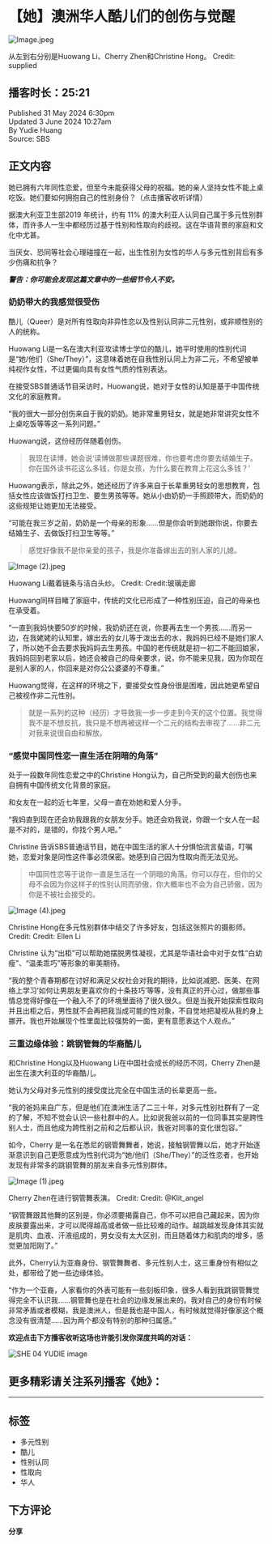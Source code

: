 # 【她】澳洲华人酷儿们的创伤与觉醒

![Image.jpeg](https://images.sbs.com.au/dims4/default/0871e12/2147483647/strip/true/crop/4096x2304+0+281/resize/1280x720!/quality/90/?url=http%3A%2F%2Fsbs-au-brightspot.s3.amazonaws.com%2Fa8%2F29%2F18eb70c04ce888135cb20eeb91b1%2Fimage.jpeg&imwidth=1280)

从左到右分别是Huowang Li、Cherry Zhen和Christine Hong。 Credit: supplied

## 播客时长：25:21

Published 31 May 2024 6:30pm  
Updated 3 June 2024 10:27am  
By Yudie Huang  
Source: SBS

## 正文内容

她已拥有六年同性恋爱，但至今未能获得父母的祝福。她的亲人坚持女性不能上桌吃饭。她们要如何拥抱自己的性别身份？（点击播客收听详情）

据澳大利亚卫生部2019 年统计，约有 11% 的澳大利亚人认同自己属于多元性别群体，而许多人一生中都经历过基于性别和性取向的歧视。这在华语背景的家庭和文化中尤甚。

当厌女、恐同等社会心理碰撞在一起，出生性别为女性的华人与多元性别背后有多少伤痛和抗争？

**_警告：你可能会发现这篇文章中的一些细节令人不安。_**

### 奶奶带大的我感觉很受伤

酷儿（Queer）是对所有性取向非异性恋以及性别认同非二元性别，或非顺性别的人的统称。

Huowang Li是一名在澳大利亚攻读博士学位的酷儿，她平时使用的性别代词是“她/他们（She/They）”，这意味着她在自我性别认同上为非二元，不希望被单纯视作女性，不过更偏向具有女性气质的性别表达。

在接受SBS普通话节目采访时，Huowang说，她对于女性的认知是基于中国传统文化的家庭教育。

“我的很大一部分创伤来自于我的奶奶。她非常重男轻女，就是她非常讲究女性不上桌吃饭等等这一系列问题。”

Huowang说，这份经历伴随着创伤。

> 我现在读博，她会说‘读博做那些课题很难，你也要考虑你要去结婚生子。你在国外读书花这么多钱，你是女孩，为什么要在教育上花这么多钱？’

Huowang表示，除此之外，她还经历了许多来自于长辈重男轻女的思想教育，包括女性应该做饭打扫卫生、要生男孩等等。她从小由奶奶一手照顾带大，而奶奶的这些规矩让她更加无法接受。

“可能在我三岁之前，奶奶是一个母亲的形象......但是你会听到她跟你说，你要去结婚生子、去做饭打扫卫生等等。”

> 感觉好像我不是你亲爱的孩子，我是你准备嫁出去的别人家的儿媳。

![Image (2).jpeg](https://images.sbs.com.au/21/6b/299f120042d5b1975e7f61a59a1d/image-2.jpeg?imwidth=1280)

Huowang Li戴着链条与洁白头纱。 Credit: Credit:玻璃走廊

Huowang同样目睹了家庭中，传统的文化已形成了一种性别压迫，自己的母亲也在承受着。

“一直到我妈快要50岁的时候，我奶奶还在说，你要再去生一个男孩......而另一边，在我姥姥的认知里，嫁出去的女儿等于泼出去的水，我妈妈已经不是她们家人了，所以她不会去要求我妈妈去生男孩。中国的老传统就是初一初二不能回娘家，我妈妈回到老家以后，她还会被自己的母亲要求，说，你不能来见我，因为你现在是别人家的人，你回来是对你公公婆婆的不尊重。”

Huowang觉得，在这样的环境之下，要接受女性身份很是困难，因此她更希望自己被视作非二元性别。

> 就是一系列的这种（经历）才导致我一步一步走到今天的这个位置。我觉得我不是不想反抗，我只是不想再被这样一个二元的结构去审视了......非二元对我来说很自由和解放。

### “感觉中国同性恋一直生活在阴暗的角落”

处于一段数年同性恋爱之中的Christine Hong认为，自己所受到的最大创伤也来自拥有中国传统文化背景的家庭。

和女友在一起的近七年里，父母一直在劝她和爱人分手。

“我妈直到现在还会劝我跟我的女朋友分手。她还会劝我说，你跟一个女人在一起是不对的，是错的，你找个男人吧。”

Christine 告诉SBS普通话节目，她在中国生活的家人十分惧怕流言蜚语，叮嘱她，恋爱对象是同性这件事必须保密。她感到自己因为性取向而无法见光。

> 中国同性恋等于说你一直是生活在一个阴暗的角落。你可以存在，但你的父母不会因为你这样子的性别认同而骄傲，你大概率也不会为自己骄傲，因为你是不被社会接受的。

![Image (4).jpeg](https://images.sbs.com.au/e4/55/0ca7ab084435b29e32fb97b05997/image-4.jpeg?imwidth=1280)

Christine Hong在多元性别群体中结交了许多好友，包括这张照片的摄影师。 Credit: Credit: Ellen Li

Christine 认为“出柜”可以帮助她摆脱男性凝视，尤其是华语社会中对于女性“白幼瘦”、“温柔乖巧”等形象的审美期待。

“我的整个青春期都在讨好和满足父权社会对我的期待，比如说减肥、医美、在网络上学习’如何让男朋友更喜欢你的十条技巧’等等，没有真正的开心过，做那些事情总觉得好像在一个融入不了的环境里面待了很久很久。但是当我开始探索性取向并且出柜之后，男性就不会再把我当成可能的性对象，不自觉地把凝视从我的身上挪开。我也开始展现个性里面比较强势的一面，更有意愿表达个人观点。”

### 三重边缘体验：跳钢管舞的华裔酷儿

和Christine Hong以及Huowang Li在中国社会成长的经历不同，Cherry Zhen是出生在澳大利亚的华裔酷儿。

她认为父母对多元性别的接受度比完全在中国生活的长辈更高一些。

“我的爸妈来自广东，但是他们在澳洲生活了二三十年，对多元性别社群有了一定的了解，不知不觉会认识一些社群中的人。比如说我爸以前的一位同事其实是跨性别人士，而且他成为跨性别之前和之后都认识，我爸对同事的变化很包容。”

如今，Cherry 是一名在悉尼的钢管舞舞者，她说，接触钢管舞以后，她才开始逐渐意识到自己更愿意成为性别代词为“她/他们（She/They）”的泛性恋者，也开始发现有非常多的跳钢管舞的朋友来自多元性别群体。

![Image (1).jpeg](https://images.sbs.com.au/35/8a/5ebfd1a748679e3e76df9873ee59/image-1.jpeg?imwidth=1280)

Cherry Zhen在进行钢管舞表演。 Credit: Credit: @Klit\_angel

“钢管舞跟其他舞的区别是，你必须要揭露自己，你不可以把自己藏起来，因为你皮肤要露出来，才可以爬得越高或者做一些比较难的动作。越跳越发现身体其实就是肌肉、血液、汗液组成的，男女没有太大区别，而且随着体力和肌肉的增多，感觉更加阳刚了。”

此外，Cherry认为亚裔身份、钢管舞舞者、多元性别人士，这三重身份有相似之处，都带给了她一些边缘体验。

“作为一个亚裔，人家看你的外表可能有一些刻板印象，很多人看到我跳钢管舞觉得完全不认识我......钢管舞也是在社会的边缘发展出来的。我对自己的身份有时候非常矛盾或者模糊，我是澳洲人，但是我也是中国人，有时候就觉得好像家这个概念没有很清楚......因为两个都没有特别的那种归属感。”

**欢迎点击下方播客收听这场也许能引发你深度共鸣的对话：**

![SHE 04 YUDIE image](https://images.sbs.com.au/dims4/default/0871e12/2147483647/strip/true/crop/4096x2304+0+281/resize/1280x720!/quality/90/?url=http%3A%2F%2Fsbs-au-brightspot.s3.amazonaws.com%2Fa8%2F29%2F18eb70c04ce888135cb20eeb91b1%2Fimage.jpeg&imwidth=600)

## **更多精彩请关注系列播客《她》：**

---

## 标签
- 多元性别
- 酷儿
- 性别认同
- 性取向
- 华人

## 下方评论
**分享**
<!-- tcd_original_link https://www.sbs.com.au/language/chinese/zh-hans/podcast-episode/trauma-and-awakening-of-the-australian-chinese-queer/2zj0b9g0l -->
